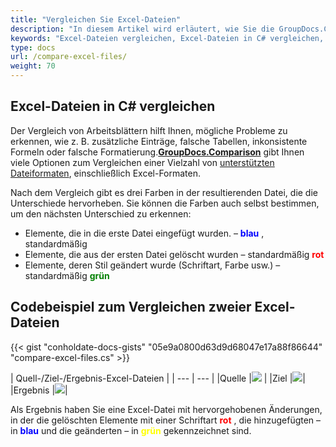 ```yaml
---
title: "Vergleichen Sie Excel-Dateien"
description: "In diesem Artikel wird erläutert, wie Sie die GroupDocs.Comparison-API (die Teil von Conholdate.Total für .NET ist) verwenden, um Excel-Dokumente zu vergleichen."
keywords: "Excel-Dateien vergleichen, Excel-Dateien in C# vergleichen, Codebeispiel zum Vergleichen von zwei Excel-Dateien"
type: docs
url: /compare-excel-files/
weight: 70
---
```


## Excel-Dateien in C# vergleichen

Der Vergleich von Arbeitsblättern hilft Ihnen, mögliche Probleme zu erkennen, wie z. B. zusätzliche Einträge, falsche Tabellen, inkonsistente Formeln oder falsche Formatierung.**[GroupDocs.Comparison](https://products.groupdocs.com/comparison/net)** gibt Ihnen viele Optionen zum Vergleichen einer Vielzahl von [unterstützten Dateiformaten](https://docs.groupdocs.com/comparison/net/supported-document-formats/), einschließlich Excel-Formaten.

Nach dem Vergleich gibt es drei Farben in der resultierenden Datei, die die Unterschiede hervorheben. Sie können die Farben auch selbst bestimmen, um den nächsten Unterschied zu erkennen:

* Elemente, die in die erste Datei eingefügt wurden. – <font color="blue">**blau**</font> , standardmäßig
* Elemente, die aus der ersten Datei gelöscht wurden – standardmäßig <font color="red">**rot**</font>
* Elemente, deren Stil geändert wurde (Schriftart, Farbe usw.) – standardmäßig <font color="green">**grün**</font>

## Codebeispiel zum Vergleichen zweier Excel-Dateien

{{< gist "conholdate-docs-gists" "05e9a0800d63d9d68047e17a88f86644" "compare-excel-files.cs" >}}

| Quell-/Ziel-/Ergebnis-Excel-Dateien |
| --- | --- |
|Quelle |![](https://docs.groupdocs.com/comparison/net/images/how-to-compare-spreadsheet-or-tables-1.png) |
|Ziel |![](https://docs.groupdocs.com/comparison/net/images/how-to-compare-spreadsheet-or-tables-2.png)|
|Ergebnis |![](https://docs.groupdocs.com/comparison/net/images/how-to-compare-spreadsheet-or-tables-3.png)|

Als Ergebnis haben Sie eine Excel-Datei mit hervorgehobenen Änderungen, in der die gelöschten Elemente mit einer Schriftart <font color="red">**rot**</font> , die hinzugefügten – in <font color="blue">**blau**</font> und die geänderten – in <font color="yellow">**grün**</font> gekennzeichnet sind.









